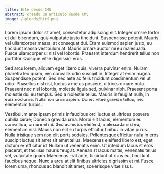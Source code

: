 ```yaml
---
title: Este desde CMS
abstract: creado un artículo desde CMS
image: /uploads/bird.png
---
```

<!--StartFragment-->

Lorem ipsum dolor sit amet, consectetur adipiscing elit. Integer ornare tortor et dui bibendum, quis vulputate justo tincidunt. Suspendisse potenti. Mauris vel ullamcorper massa, at consequat dui. Etiam euismod sapien justo, eu tincidunt massa vestibulum at. Mauris ornare auctor mi eu malesuada. Fusce ullamcorper ut nisl vel lobortis. Praesent interdum hendrerit tellus non porttitor. Quisque vitae dignissim eros.

Sed arcu lorem, aliquam eget libero quis, viverra pulvinar enim. Nullam pharetra leo quam, nec convallis odio suscipit in. Integer at enim magna. Suspendisse potenti. Sed nec ante ac felis tincidunt condimentum vel ut odio. Phasellus nisl nisl, luctus a metus posuere, ultrices ornare nulla. Praesent nec nisl lobortis, molestie ligula sed, pulvinar nibh. Praesent porta molestie dui eu tempus. Sed a molestie tellus. Mauris in feugiat nulla, in euismod urna. Nulla non urna sapien. Donec vitae gravida tellus, nec elementum turpis.

Vestibulum ante ipsum primis in faucibus orci luctus et ultrices posuere cubilia curae; Donec a gravida urna. Morbi elit lacus, elementum eu convallis a, ornare et mi. Sed ac lectus eleifend, malesuada nisi eu, elementum nisl. Mauris non elit eu turpis efficitur finibus in vitae purus. Nulla tristique sem non elit porta sodales. Pellentesque efficitur nulla in eros suscipit luctus sit amet sit amet tellus. Maecenas eleifend libero est, eget dictum ex efficitur id. Nullam ut venenatis enim. Ut interdum lacus et eros placerat, et facilisis mauris feugiat. Aenean at lacus mattis, venenatis tellus vel, vulputate quam. Maecenas erat ante, tincidunt ut risus eu, tincidunt faucibus neque. Nunc a arcu at elit finibus ultricies dignissim et mi. Fusce lorem urna, rhoncus ac blandit sit amet, scelerisque vitae risus.

<!--EndFragment-->